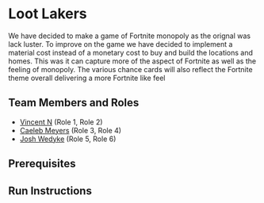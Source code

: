 # Loot Lakers

We have decided to make a game of Fortnite monopoly as the orignal was lack luster. To improve on the game we have decided to implement a material cost instead of a monetary cost to buy and build the locations and homes. This was it can capture more of the aspect of Fortnite as well as the feeling of monopoly. The various chance cards will also reflect the Fortnite theme overall delivering a more Fortnite like feel

## Team Members and Roles

* [Vincent N](https://github.com/Vincent-Nittolo/CIS350-HW2-Nittolo/tree/main) (Role 1, Role 2)
* [Caeleb Meyers](https://github.com/C-Stryke/CIS350-HW2-Meyers) (Role 3, Role 4)
* [Josh Wedyke](https://github.com/wedykej/CIS350-HW2-Wedyke) (Role 5, Role 6)

## Prerequisites

## Run Instructions
